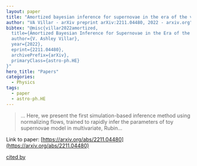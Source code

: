 ```yaml
---
layout: paper
title: "Amortized bayesian inference for supernovae in the era of the vera rubin observatory using normalizing flows"
author: "VA Villar - arXiv preprint arXiv:2211.04480, 2022 - arxiv.org"
bibtex: "@misc{villar2022amortized,
  title={Amortized Bayesian Inference for Supernovae in the Era of the Vera Rubin Observatory Using Normalizing Flows}, 
  author={V. Ashley Villar},
  year={2022},
  eprint={2211.04480},
  archivePrefix={arXiv},
  primaryClass={astro-ph.HE}
}"
hero_title: "Papers"
categories:
  - Physics
tags:
  - paper
  - astro-ph.HE
---
```

>… Here, we present the first simulation-based inference method using normalizing flows, trained to rapidly infer the parameters of toy supernovae model in multivariate, Rubin…

Link to paper: [https://arxiv.org/abs/2211.04480](https://arxiv.org/abs/2211.04480)

[cited by](https://scholar.google.com/scholar?cites=17210040949417357460&as_sdt=5,44&sciodt=0,44&hl=en&num=20)

